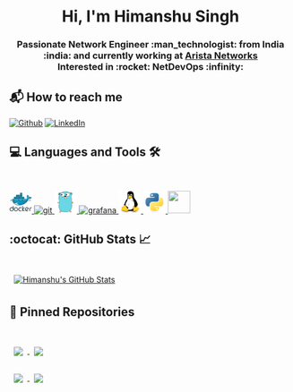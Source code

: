 <h1 align="center">Hi, I'm Himanshu Singh</h1>
<h3 align="center">Passionate Network Engineer :man_technologist: from India :india: and currently working at <a href="https://www.arista.com/en/" target="_blank" rel="noreferrer"> Arista Networks</a><br>
Interested in :rocket: NetDevOps :infinity:</h3>

## :mailbox_with_mail: How to reach me
[![Github](https://img.shields.io/badge/GitHub-100000?style=for-the-badge&logo=github&logoColor=white)](https://github.com/uchihaitachisama)
[![LinkedIn](https://img.shields.io/badge/LinkedIn-0077B5?style=for-the-badge&logo=linkedin&logoColor=white)]( https://www.linkedin.com/in/himanshu-singh-225961119/)

## :computer: Languages and Tools :hammer_and_wrench:
<br>
<p align="left"> <a href="https://www.docker.com/" target="_blank" rel="noreferrer"> <img src="https://raw.githubusercontent.com/devicons/devicon/master/icons/docker/docker-original-wordmark.svg" alt="docker" width="40" height="40"/> </a> <a href="https://git-scm.com/" target="_blank" rel="noreferrer"> <img src="https://www.vectorlogo.zone/logos/git-scm/git-scm-icon.svg" alt="git" width="40" height="40"/> </a> <a href="https://golang.org" target="_blank" rel="noreferrer"> <img src="https://raw.githubusercontent.com/devicons/devicon/master/icons/go/go-original.svg" alt="go" width="40" height="40"/> </a> <a href="https://grafana.com" target="_blank" rel="noreferrer"> <img src="https://www.vectorlogo.zone/logos/grafana/grafana-icon.svg" alt="grafana" width="40" height="40"/> </a> <a href="https://www.linux.org/" target="_blank" rel="noreferrer"> <img src="https://raw.githubusercontent.com/devicons/devicon/master/icons/linux/linux-original.svg" alt="linux" width="40" height="40"/> </a> <a href="https://www.python.org" target="_blank" rel="noreferrer"> <img src="https://raw.githubusercontent.com/devicons/devicon/master/icons/python/python-original.svg" alt="python" width="40" height="40"/> </a> <a href="https://www.ansible.com/" target="_blank" rel="noreferrer"> <img src="https://www.ansible.com/hubfs/2017_Images/BrandPage/Brand-Assets/Community/Ansible-Mark-RGB_Pool.svg" width="40" height="40"/> </a> </p>

## :octocat: GitHub Stats :chart_with_upwards_trend:
<br>
<a href="https://github.com/uchihaitachisama">
  <img align="center" style="margin:0.5rem" src="https://github-readme-stats.vercel.app/api?username=uchihaitachisama&theme=vue-dark&show_icons=true" alt="Himanshu's GitHub Stats" />
</a>

## :pushpin: Pinned Repositories
<br>
<a href="https://github.com/arista-netdevops-community/avd-cEOS-Lab">
  <img align="center" style="margin:1rem 0.5rem" src="https://github-readme-stats.vercel.app/api/pin/?username=arista-netdevops-community&theme=vue-dark&repo=avd-cEOS-Lab" />
</a>
<a href="https://github.com/aristanetworks/openmgmt">
  <img align="center" style="margin:1rem 0.5rem" src="https://github-readme-stats.vercel.app/api/pin/?username=aristanetworks&theme=vue-dark&repo=openmgmt" />
</a>
<br>
<a href="https://github.com/aristanetworks/ansible-avd">
  <img align="center" style="margin:1rem 0.5rem" src="https://github-readme-stats.vercel.app/api/pin/?username=aristanetworks&theme=vue-dark&repo=ansible-avd" />
</a>
<a href="https://github.com/arista-netdevops-community/arista_eos_automation_with_ncclient">
  <img align="center" style="margin:1rem 0.5rem" src="https://github-readme-stats.vercel.app/api/pin/?username=arista-netdevops-community&theme=vue-dark&repo=arista_eos_automation_with_ncclient" />
</a>
